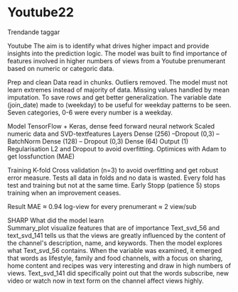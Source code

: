 # Youtube22
Trendande taggar


Youtube
The aim is to identify what drives higher impact and provide insights into the prediction logic. The model was built to find importance of features involved in higher numbers of views from a Youtube prenumerant based on numeric or categoric data.

Prep and clean
Data read in chunks. Outliers removed. The model must not learn extremes instead of majority of data. Missing values handled by mean imputation. To save rows and get better generalization.
The variable date (join_date) made to (weekday) to be useful for weekday patterns to be seen. Seven categories, 0-6 were every number is a weekday.

Model
TensorFlow + Keras, dense feed forward neural network
Scaled numeric data and SVD-textfeatures
Layers
Dense (256) –Dropout (0,3) –BatchNorm
Dense (128) – Dropout (0,3)
Dense (64) Output (1)
Regularisation L2 and Dropout to avoid overfitting.
Optimices with Adam to get lossfunction (MAE)

Training
K-fold Cross validation (n=3) to avoid overfitting and get robust error measure. Tests all data in folds and no data is wasted. Every fold has test and training but not at the same time.
Early Stopp (patience 5) stops training when an improvement ceases.

Result
MAE ≈ 0.94 log-view for every prenumerant 
≈ 2 view/sub




SHARP
What did the model learn	
Summary_plot visualize features that are of importance
Text_svd_56 and text_svd_141 tells us that the views are greatly influenced by the content of the channel's description, name, and keywords.
Then the model explores what Text_svd_56 contains. When the variable was examined, it emerged that words as lifestyle, family and food channels, with a focus on sharing, home content and recipes was very interesting and draw in high numbers of views.
Text_svd_141 did specifically point out that the words subscribe, new video or watch now in text form on the channel affect views highly.




